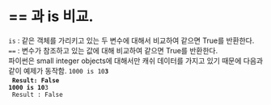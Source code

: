 # == 과 is 비교.
<code>is</code> : 같은 객체를 가리키고 있는 두 변수에 대해서 비교하여 같으면 True를 반환한다.<br/>
<code>==</code> : 변수가 참조하고 있는 값에 대해 비교하여 같으면 True를 반환한다.<br/>
파이썬은 small integer objects에 대해서만 캐쉬 데이터를 가지고 있기 때문에 다음과 같이 예제가 동작함.
<code>1000 is 10**3<br/>
Result: False</code><br/>
<code>1000 is 10**3<br/>
Result : False</code><br/>